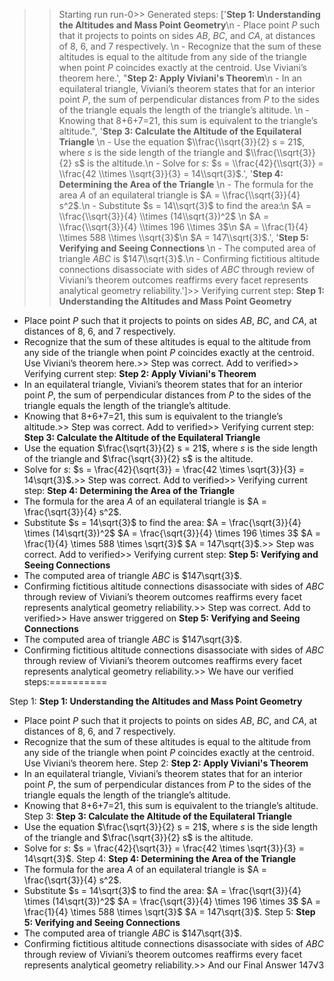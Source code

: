 >> Starting run run-0>> 
Generated steps: 
['**Step 1: Understanding the Altitudes and Mass Point Geometry**\n   - Place point $P$ such that it projects to points on sides $AB$, $BC$, and $CA$, at distances of 8, 6, and 7 respectively. \n   - Recognize that the sum of these altitudes is equal to the altitude from any side of the triangle when point $P$ coincides exactly at the centroid. Use Viviani’s theorem here.', "**Step 2: Apply Viviani's Theorem**\n   - In an equilateral triangle, Viviani’s theorem states that for an interior point $P$, the sum of perpendicular distances from $P$ to the sides of the triangle equals the length of the triangle’s altitude. \n   - Knowing that 8+6+7=21, this sum is equivalent to the triangle’s altitude.", '**Step 3: Calculate the Altitude of the Equilateral Triangle** \n   - Use the equation $\\frac{\\sqrt{3}}{2} s = 21$, where $s$ is the side length of the triangle and $\\frac{\\sqrt{3}}{2} s$ is the altitude.\n   - Solve for $s$: $s = \\frac{42}{\\sqrt{3}} = \\frac{42 \\times \\sqrt{3}}{3} = 14\\sqrt{3}$.', '**Step 4: Determining the Area of the Triangle** \n   - The formula for the area $A$ of an equilateral triangle is $A = \\frac{\\sqrt{3}}{4} s^2$.\n   - Substitute $s = 14\\sqrt{3}$ to find the area:\n      $A = \\frac{\\sqrt{3}}{4} \\times (14\\sqrt{3})^2$ \n      $A = \\frac{\\sqrt{3}}{4} \\times 196 \\times 3$\n      $A = \\frac{1}{4} \\times 588 \\times \\sqrt{3}$\n      $A = 147\\sqrt{3}$.', '**Step 5: Verifying and Seeing Connections** \n   - The computed area of triangle $ABC$ is $147\\sqrt{3}$.\n   - Confirming fictitious altitude connections disassociate with sides of $ABC$ through review of Viviani’s theorem outcomes reaffirms every facet represents analytical geometry reliability.']>> 
Verifying current step: 
**Step 1: Understanding the Altitudes and Mass Point Geometry**
   - Place point $P$ such that it projects to points on sides $AB$, $BC$, and $CA$, at distances of 8, 6, and 7 respectively. 
   - Recognize that the sum of these altitudes is equal to the altitude from any side of the triangle when point $P$ coincides exactly at the centroid. Use Viviani’s theorem here.>> 
Step was correct. Add to verified>> 
Verifying current step: 
**Step 2: Apply Viviani's Theorem**
   - In an equilateral triangle, Viviani’s theorem states that for an interior point $P$, the sum of perpendicular distances from $P$ to the sides of the triangle equals the length of the triangle’s altitude. 
   - Knowing that 8+6+7=21, this sum is equivalent to the triangle’s altitude.>> 
Step was correct. Add to verified>> 
Verifying current step: 
**Step 3: Calculate the Altitude of the Equilateral Triangle** 
   - Use the equation $\frac{\sqrt{3}}{2} s = 21$, where $s$ is the side length of the triangle and $\frac{\sqrt{3}}{2} s$ is the altitude.
   - Solve for $s$: $s = \frac{42}{\sqrt{3}} = \frac{42 \times \sqrt{3}}{3} = 14\sqrt{3}$.>> 
Step was correct. Add to verified>> 
Verifying current step: 
**Step 4: Determining the Area of the Triangle** 
   - The formula for the area $A$ of an equilateral triangle is $A = \frac{\sqrt{3}}{4} s^2$.
   - Substitute $s = 14\sqrt{3}$ to find the area:
      $A = \frac{\sqrt{3}}{4} \times (14\sqrt{3})^2$ 
      $A = \frac{\sqrt{3}}{4} \times 196 \times 3$
      $A = \frac{1}{4} \times 588 \times \sqrt{3}$
      $A = 147\sqrt{3}$.>> 
Step was correct. Add to verified>> 
Verifying current step: 
**Step 5: Verifying and Seeing Connections** 
   - The computed area of triangle $ABC$ is $147\sqrt{3}$.
   - Confirming fictitious altitude connections disassociate with sides of $ABC$ through review of Viviani’s theorem outcomes reaffirms every facet represents analytical geometry reliability.>> 
Step was correct. Add to verified>> 
Have answer triggered on **Step 5: Verifying and Seeing Connections** 
   - The computed area of triangle $ABC$ is $147\sqrt{3}$.
   - Confirming fictitious altitude connections disassociate with sides of $ABC$ through review of Viviani’s theorem outcomes reaffirms every facet represents analytical geometry reliability.>> 
We have our verified steps:==========
>> 
Step 1:
**Step 1: Understanding the Altitudes and Mass Point Geometry**
   - Place point $P$ such that it projects to points on sides $AB$, $BC$, and $CA$, at distances of 8, 6, and 7 respectively. 
   - Recognize that the sum of these altitudes is equal to the altitude from any side of the triangle when point $P$ coincides exactly at the centroid. Use Viviani’s theorem here.
Step 2:
**Step 2: Apply Viviani's Theorem**
   - In an equilateral triangle, Viviani’s theorem states that for an interior point $P$, the sum of perpendicular distances from $P$ to the sides of the triangle equals the length of the triangle’s altitude. 
   - Knowing that 8+6+7=21, this sum is equivalent to the triangle’s altitude.
Step 3:
**Step 3: Calculate the Altitude of the Equilateral Triangle** 
   - Use the equation $\frac{\sqrt{3}}{2} s = 21$, where $s$ is the side length of the triangle and $\frac{\sqrt{3}}{2} s$ is the altitude.
   - Solve for $s$: $s = \frac{42}{\sqrt{3}} = \frac{42 \times \sqrt{3}}{3} = 14\sqrt{3}$.
Step 4:
**Step 4: Determining the Area of the Triangle** 
   - The formula for the area $A$ of an equilateral triangle is $A = \frac{\sqrt{3}}{4} s^2$.
   - Substitute $s = 14\sqrt{3}$ to find the area:
      $A = \frac{\sqrt{3}}{4} \times (14\sqrt{3})^2$ 
      $A = \frac{\sqrt{3}}{4} \times 196 \times 3$
      $A = \frac{1}{4} \times 588 \times \sqrt{3}$
      $A = 147\sqrt{3}$.
Step 5:
**Step 5: Verifying and Seeing Connections** 
   - The computed area of triangle $ABC$ is $147\sqrt{3}$.
   - Confirming fictitious altitude connections disassociate with sides of $ABC$ through review of Viviani’s theorem outcomes reaffirms every facet represents analytical geometry reliability.>> 
And our Final Answer
147√3